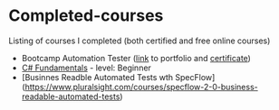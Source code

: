 # Completed-courses
Listing of courses I completed (both certified and free online courses)

- Bootcamp Automation Tester ([link](https://github.com/ibednarczyk/bootcamp-practice) to portfolio and [certificate](https://github.com/ibednarczyk/bootcamp-practice/blob/master/EN_Izabela%20Bednarczyk%20Certificate_QA.pdf))
- [C# Fundamentals](https://www.pluralsight.com/courses/csharp-fundamentals-dev) - level: Beginner
- [Businnes Readble Automated Tests wth SpecFlow] (https://www.pluralsight.com/courses/specflow-2-0-business-readable-automated-tests)
